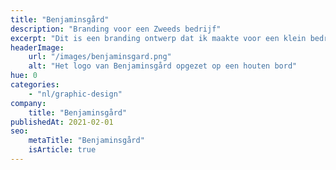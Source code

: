 ```yaml
---
title: "Benjaminsgård"
description: "Branding voor een Zweeds bedrijf"
excerpt: "Dit is een branding ontwerp dat ik maakte voor een klein bedrijf in Zweden dat hutten verhuurt in de uitgestrekte Zweedse bossen. Het symboliseert het warme, veilige gevoel dat het bedrijf wil uitdrukken."
headerImage:
    url: "/images/benjaminsgard.png"
    alt: "Het logo van Benjaminsgård opgezet op een houten bord"
hue: 0
categories:
    - "nl/graphic-design"
company:
    title: "Benjaminsgård"
publishedAt: 2021-02-01
seo:
    metaTitle: "Benjaminsgård"
    isArticle: true
---
```


<!-- FIXME: Instagram embed: https://www.instagram.com/benjaminsgard_se/ -->
